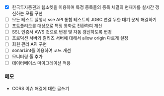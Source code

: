 
- [x] 한국투자증권과 웹소켓을 이용하여 특정 종목들의 종목 체결의 현재가를 실시간 갱신하는 모듈 구현
- [ ] 모든 테스트 실행시 sse API 통합 테스트의 JDBC 연결 무한 대기 문제 해결하기
- [ ] 포트폴리오를 대상으로 특정 통화로 전환하여 계산
- [ ] SSL 인증서 AWS 것으로 변경 및 자동 갱신하도록 변경
- [ ] 프로덕션 서버와 릴리즈 서버에 대해서 allow origin 다르게 설정
- [ ] 회원 관리 API 구현
- [ ] sonarLint를 이용하여 코드 개선
- [ ] 모니터링 툴 추가
- [ ] 데이터베이스 마이그레이션 적용

### 메모
- CORS 이슈 해결에 대한 글쓰기
